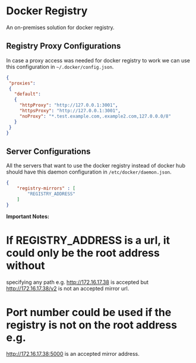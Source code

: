 # Docker Registry

An on-premises solution for docker registry.

## Registry Proxy Configurations

In case a proxy access was needed for docker registry to work we can use
this configuration in `~/.docker/config.json`.
```json
{
 "proxies":
 {
   "default":
   {
     "httpProxy": "http://127.0.0.1:3001",
     "httpsProxy": "http://127.0.0.1:3001",
     "noProxy": "*.test.example.com,.example2.com,127.0.0.0/8"
   }
 }
}
```

## Server Configurations

All the servers that want to use the docker registry instead of docker hub
should have this daemon configuration in `/etc/docker/daemon.json`.

```json
{
	"registry-mirrors" : [
		"REGISTRY_ADDRESS"
	]
}
```

**Important Notes:**

# If REGISTRY\_ADDRESS is a url, it could only be the root address without
  specifying any path e.g. http://172.16.17.38 is accepted but
  http://172.16.17.38/v2 is not an accepted mirror url.

# Port number could be used if the registry is not on the root address e.g.
  http://172.16.17.38:5000 is an accepted mirror address.
